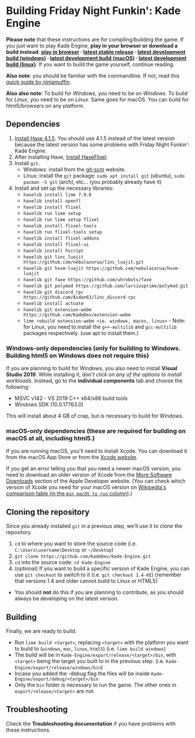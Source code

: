 ﻿# Building Friday Night Funkin': Kade Engine

**Please note** that these instructions are for compiling/building the game. If you just want to play Kade Engine, **play in your browser or download a build instead**: **[play in browser](https://funkin.puyo.xyz) ⋅ [latest stable release](https://github.com/KadeDev/Kade-Engine/releases/latest) ⋅ [latest development build (windows)](https://ci.appveyor.com/project/KadeDev/kade-engine-windows/build/artifacts) ⋅ [latest development build (macOS)](https://ci.appveyor.com/project/daniel11420/kade-engine-macos/build/artifacts) ⋅ [latest development build (linux)](https://ci.appveyor.com/project/daniel11420/kade-engine-linux/build/artifacts)**. If you want to build the game yourself, continue reading.

**Also note**: you should be familiar with the commandline. If not, read this [quick guide by ninjamuffin](https://ninjamuffin99.newgrounds.com/news/post/1090480).

**Also also note**: To build for *Windows*, you need to be on *Windows*. To build for *Linux*, you need to be on *Linux*. Same goes for macOS. You can build for html5/browsers on any platform.

## Dependencies
 1. [Install Haxe 4.1.5](https://haxe.org/download/version/4.1.5/). You should use 4.1.5 instead of the latest version because the latest version has some problems with Friday Night Funkin': Kade Engine.
 2. After installing Haxe, [Install HaxeFlixel](https://haxeflixel.com/documentation/install-haxeflixel/).
 3. Install `git`.
	 - Windows: install from the [git-scm](https://git-scm.com/downloads) website.
	 - Linux: install the `git` package: `sudo apt install git` (ubuntu), `sudo pacman -S git` (arch), etc... (you probably already have it)
 4. Install and set up the necessary libraries:
	 - `haxelib install lime 7.9.0`
	 - `haxelib install openfl`
	 - `haxelib install flixel`
	 - `haxelib run lime setup`
	 - `haxelib run lime setup flixel`
	 - `haxelib install flixel-tools`
	 - `haxelib run flixel-tools setup`
	 - `haxelib install flixel-addons`
	 - `haxelib install flixel-ui`
	 - `haxelib install hscript`
	 - `haxelib git linc_luajit https://github.com/nebulazorua/linc_luajit.git`
	 - `haxelib git hxvm-luajit https://github.com/nebulazorua/hxvm-luajit`
	 - `haxelib git faxe https://github.com/uhrobots/faxe`
	 - `haxelib git polymod https://github.com/larsiusprime/polymod.git`
	 - `haxelib git discord_rpc https://github.com/Aidan63/linc_discord-rpc`
	 - `haxelib install actuate`
	 - `haxelib git extension-webm https://github.com/KadeDev/extension-webm`
	 - `lime rebuild extension-webm <ie. windows, macos, linux>`
	 	      - Note: for Linux, you need to install the `g++-multilib` and `gcc-multilib` packages respectively. (use apt to install them.)

### Windows-only dependencies (only for building *to* Windows. Building html5 on Windows does not require this)
If you are planning to build for Windows, you also need to install **Visual Studio 2019**. While installing it, *don't click on any of the options to install workloads*. Instead, go to the **individual components** tab and choose the following:

-   MSVC v142 - VS 2019 C++ x64/x86 build tools
-   Windows SDK (10.0.17763.0)

This will install about 4 GB of crap, but is necessary to build for Windows.

### macOS-only dependencies (these are required for building on macOS at all, including html5.)
If you are running macOS, you'll need to install Xcode. You can download it from the macOS App Store or from the [Xcode website](https://developer.apple.com/xcode/).

If you get an error telling you that you need a newer macOS version, you need to download an older version of Xcode from the [More Software Downloads](https://developer.apple.com/download/more/) section of the Apple Developer website. (You can check which version of Xcode you need for your macOS version on [Wikipedia's comparison table (in the `min macOS to run` column)](https://en.wikipedia.org/wiki/Xcode#Version_comparison_table).)

## Cloning the repository
Since you already installed `git` in a previous step, we'll use it to clone the repository.
1. `cd` to where you want to store the source code (i.e. `C:\Users\username\Desktop` or `~/Desktop`)
2. `git clone https://github.com/KadeDev/Kade-Engine.git`
3. `cd` into the source code: `cd Kade-Engine`
4. (optional) If you want to build a specific version of Kade Engine, you can use `git checkout` to switch to it (i.e. `git checkout 1.4-KE`) (remember that versions 1.4 and older cannot build to Linux or HTML5)
- You should **not** do this if you are planning to contribute, as you should always be developing on the latest version.

## Building
Finally, we are ready to build.

- Run `lime build <target>`, replacing `<target>` with the platform you want to build to (`windows`, `mac`, `linux`, `html5`) (i.e. `lime build windows`)
- The build will be in `Kade-Engine/export/release/<target>/bin`, with `<target>` being the target you built to in the previous step. (i.e. `Kade-Engine/export/release/windows/bin`)
- Incase you added the -debug flag the files will be inside `Kade-Engine/export/debug/<target>/bin`
- Only the `bin` folder is necessary to run the game. The other ones in `export/release/<target>` are not.

## Troubleshooting
Check the **Troubleshooting documentation** if you have problems with these instructions.
